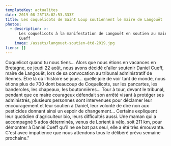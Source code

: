 ```yaml
---
templateKey: actualites
date: 2019-08-25T18:02:53.333Z
title: Les coquelicots de Saint Loup soutiennent le maire de Langouët
photos:
  - description: >-
      Les coquelicots à la manifestation de Langouët en soutien au maire Daniel
      Cueff
    image: /assets/langouet-soutien-été-2019.jpg
liens: []
---
```

Coquelicot quand tu nous tiens...
Alors que nous étions en vacances en Bretagne, ce jeudi 22 août, nous avons décidé d'aller soutenir Daniel Cueff, maire de Langouët, lors de sa convocation au tribunal administratif de Rennes. 
Être là où l'histoire se joue... quelle joie de voir tant de monde, nous étions plus de 700 dont beaucoup de Coquelicots, sur les pancartes, les banderoles, les chapeaux, les boutonnières... 
Tour à tour, devant le tribunal, pendant que ce maire courageux défendait son arrêté visant à protéger ses administrés, plusieurs personnes sont intervenues pour déclamer leur encouragement et leur soutien à  Daniel,  leur volonté de dire non aux pesticides donnant ainsi un espoir de changement...
Certains expliquent leur quotidien d'agriculteur bio, leurs difficultés aussi.
 Une maman qui a accompagné 5 ados déterminés, venus de Lorient à vélo, soit 211 km, pour démontrer à Daniel Cueff qu'il ne se bat pas seul, elle a été très émouvante.
C'est avec impatience que nous attendons tous le délibéré prévu semaine prochaine."
